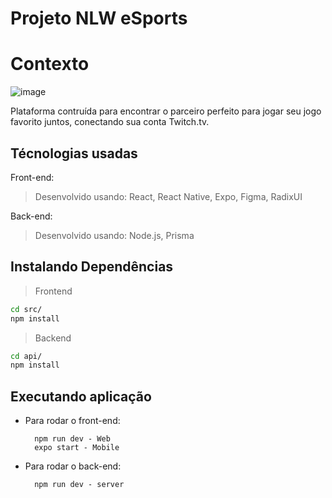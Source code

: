 # Projeto NLW eSports

# Contexto

![image](https://user-images.githubusercontent.com/83846567/190710594-1ff1a3a4-1ce4-41ab-8fc5-233f5c241692.png)

Plataforma contruída para encontrar o parceiro perfeito para jogar seu jogo favorito juntos, conectando sua conta Twitch.tv.

## Técnologias usadas

Front-end:
> Desenvolvido usando: React, React Native, Expo, Figma, RadixUI

Back-end:
> Desenvolvido usando: Node.js, Prisma

## Instalando Dependências

> Frontend
```bash
cd src/
npm install
``` 
> Backend
```bash
cd api/ 
npm install
``` 

## Executando aplicação

* Para rodar o front-end:

  ```
    npm run dev - Web
    expo start - Mobile
  ```
* Para rodar o back-end:

  ```
    npm run dev - server
  ```
